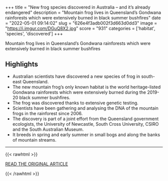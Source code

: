 +++
title = "New frog species discovered in Australia – and it’s already endangered"
description = "Mountain frog lives in Queensland’s Gondwana rainforests which were extensively burned in black summer bushfires"
date = "2022-05-01 09:14:02"
slug = "626e4f3adb002f3d663d0dd3"
image = "https://i.imgur.com/DGuQ8X2.jpg"
score = "931"
categories = ['habitat', 'species', 'discovered']
+++

Mountain frog lives in Queensland’s Gondwana rainforests which were extensively burned in black summer bushfires

## Highlights

- Australian scientists have discovered a new species of frog in south-east Queensland.
- The new mountain frog’s only known habitat is the world heritage-listed Gondwana rainforests which were extensively burned during the 2019-20 black summer bushfires.
- The frog was discovered thanks to extensive genetic testing.
- Scientists have been gathering and analysing the DNA of the mountain frogs in the rainforest since 2006.
- The discovery is part of a joint effort from the Queensland government ecologists, the University of Newcastle, South Cross University, CSIRO and the South Australian Museum.
- It breeds in spring and early summer in small bogs and along the banks of mountain streams.

---

{{< rawhtml >}}
  <p class="article-category">
    <a target="_blank" href="https://www.theguardian.com/australia-news/2022/apr/30/new-frog-species-discovered-in-australia-and-its-already-endangered">READ THE ORIGINAL ARTICLE</a>
  </p>
{{< /rawhtml >}}
